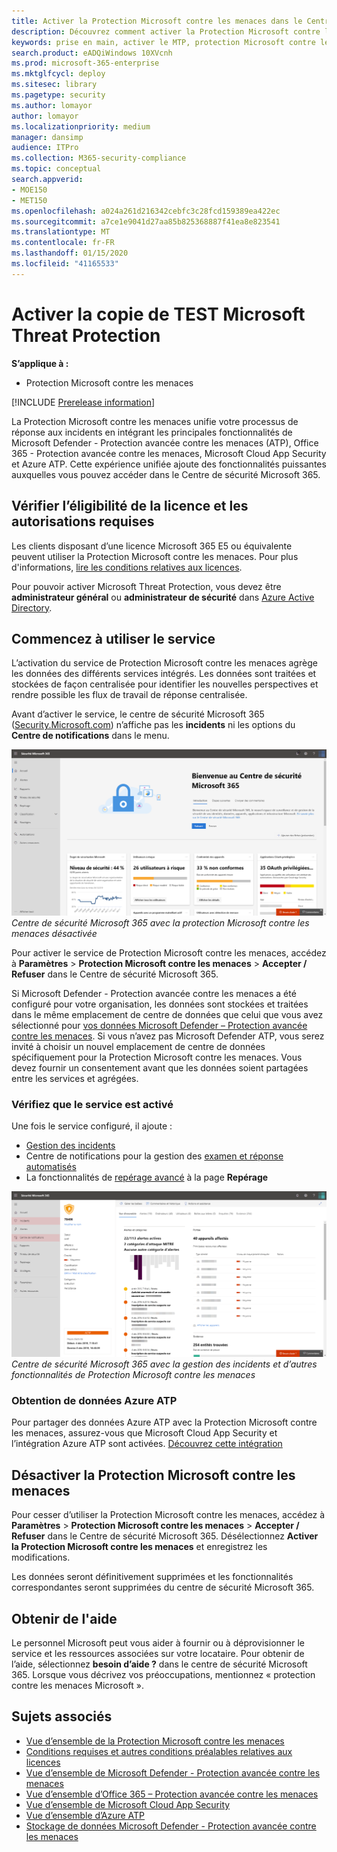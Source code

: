 ```yaml
---
title: Activer la Protection Microsoft contre les menaces dans le Centre de sécurité Microsoft 365
description: Découvrez comment activer la Protection Microsoft contre les menaces et commencer à intégrer votre incident de sécurité et votre réponse.
keywords: prise en main, activer le MTP, protection Microsoft contre les menaces, M365, sécurité, emplacement des données, autorisations requises, éligibilité des licences
search.product: eADQiWindows 10XVcnh
ms.prod: microsoft-365-enterprise
ms.mktglfcycl: deploy
ms.sitesec: library
ms.pagetype: security
ms.author: lomayor
author: lomayor
ms.localizationpriority: medium
manager: dansimp
audience: ITPro
ms.collection: M365-security-compliance
ms.topic: conceptual
search.appverid:
- MOE150
- MET150
ms.openlocfilehash: a024a261d216342cebfc3c28fcd159389ea422ec
ms.sourcegitcommit: a7ce1e9041d27aa85b825368887f41ea8e823541
ms.translationtype: MT
ms.contentlocale: fr-FR
ms.lasthandoff: 01/15/2020
ms.locfileid: "41165533"
---
```

# <a name="turn-on-microsoft-threat-protection-test-copy"></a>Activer la copie de TEST Microsoft Threat Protection

**S’applique à :**
- Protection Microsoft contre les menaces

[!INCLUDE [Prerelease information](../includes/prerelease.md)]

La Protection Microsoft contre les menaces unifie votre processus de réponse aux incidents en intégrant les principales fonctionnalités de Microsoft Defender - Protection avancée contre les menaces (ATP), Office 365 - Protection avancée contre les menaces, Microsoft Cloud App Security et Azure ATP. Cette expérience unifiée ajoute des fonctionnalités puissantes auxquelles vous pouvez accéder dans le Centre de sécurité Microsoft 365.

## <a name="check-license-eligibility-and-required-permissions"></a>Vérifier l’éligibilité de la licence et les autorisations requises
Les clients disposant d’une licence Microsoft 365 E5 ou équivalente peuvent utiliser la Protection Microsoft contre les menaces. Pour plus d'informations, [lire les conditions relatives aux licences](prerequisites.md#licensing-requirements).

 Pour pouvoir activer Microsoft Threat Protection, vous devez être **administrateur général** ou **administrateur de sécurité** dans [Azure Active Directory](https://docs.microsoft.com/azure/active-directory/users-groups-roles/directory-assign-admin-roles#available-roles).

## <a name="start-using-the-service"></a>Commencez à utiliser le service
L’activation du service de Protection Microsoft contre les menaces agrège les données des différents services intégrés. Les données sont traitées et stockées de façon centralisée pour identifier les nouvelles perspectives et rendre possible les flux de travail de réponse centralisée.

Avant d’activer le service, le centre de sécurité Microsoft 365 ([Security.Microsoft.com](https://security.microsoft.com)) n’affiche pas les **incidents** ni les options du **Centre de notifications** dans le menu.

![Image du menu Centre de sécurité Microsoft 365 sans les fonctionnalités de Protection Microsoft contre les menaces](../images/mtp-off.png)
*Centre de sécurité Microsoft 365 avec la protection Microsoft contre les menaces désactivée*

Pour activer le service de Protection Microsoft contre les menaces, accédez à **Paramètres** > **Protection Microsoft contre les menaces** > **Accepter / Refuser** dans le Centre de sécurité Microsoft 365.

Si Microsoft Defender - Protection avancée contre les menaces a été configuré pour votre organisation, les données sont stockées et traitées dans le même emplacement de centre de données que celui que vous avez sélectionné pour [vos données Microsoft Defender – Protection avancée contre les menaces](https://docs.microsoft.com/windows/security/threat-protection/microsoft-defender-atp/data-storage-privacy). Si vous n’avez pas Microsoft Defender ATP, vous serez invité à choisir un nouvel emplacement de centre de données spécifiquement pour la Protection Microsoft contre les menaces. Vous devez fournir un consentement avant que les données soient partagées entre les services et agrégées.

### <a name="confirm-that-the-service-is-on"></a>Vérifiez que le service est activé
Une fois le service configuré, il ajoute :

- [Gestion des incidents](incidents-overview.md)
- Centre de notifications pour la gestion des [examen et réponse automatisés](mtp-autoir.md)
- La fonctionnalités de [repérage avancé](advanced-hunting-overview.md) à la page **Repérage**

![Image du menu Centre de sécurité Microsoft 365 avec les fonctionnalités de Protection Microsoft contre les menaces](../images/mtp-on.png)
*Centre de sécurité Microsoft 365 avec la gestion des incidents et d’autres fonctionnalités de Protection Microsoft contre les menaces*

### <a name="getting-azure-atp-data"></a>Obtention de données Azure ATP
Pour partager des données Azure ATP avec la Protection Microsoft contre les menaces, assurez-vous que Microsoft Cloud App Security et l’intégration Azure ATP sont activées. [Découvrez cette intégration](https://docs.microsoft.com/cloud-app-security/aatp-integration)


## <a name="turn-off-microsoft-threat-protection"></a>Désactiver la Protection Microsoft contre les menaces
Pour cesser d’utiliser la Protection Microsoft contre les menaces, accédez à **Paramètres** > **Protection Microsoft contre les menaces** > **Accepter / Refuser** dans le Centre de sécurité Microsoft 365. Désélectionnez **Activer la Protection Microsoft contre les menaces** et enregistrez les modifications.

Les données seront définitivement supprimées et les fonctionnalités correspondantes seront supprimées du centre de sécurité Microsoft 365.

## <a name="get-assistance"></a>Obtenir de l'aide

Le personnel Microsoft peut vous aider à fournir ou à déprovisionner le service et les ressources associées sur votre locataire. Pour obtenir de l’aide, sélectionnez **besoin d’aide ?** dans le centre de sécurité Microsoft 365. Lorsque vous décrivez vos préoccupations, mentionnez « protection contre les menaces Microsoft ».

## <a name="related-topics"></a>Sujets associés

- [Vue d’ensemble de la Protection Microsoft contre les menaces](microsoft-threat-protection.md)
- [Conditions requises et autres conditions préalables relatives aux licences](prerequisites.md)
- [Vue d’ensemble de Microsoft Defender - Protection avancée contre les menaces](https://docs.microsoft.com/windows/security/threat-protection/microsoft-defender-atp/microsoft-defender-advanced-threat-protection)
- [Vue d’ensemble d’Office 365 – Protection avancée contre les menaces](../office-365-security/office-365-atp.md)
- [Vue d’ensemble de Microsoft Cloud App Security](https://docs.microsoft.com/cloud-app-security/what-is-cloud-app-security)
- [Vue d’ensemble d’Azure ATP](https://docs.microsoft.com/azure-advanced-threat-protection/what-is-atp)
- [Stockage de données Microsoft Defender - Protection avancée contre les menaces](https://docs.microsoft.com/windows/security/threat-protection/microsoft-defender-atp/data-storage-privacy)
